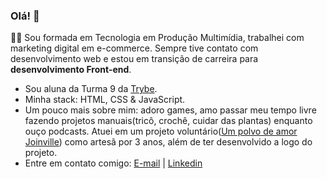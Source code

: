 ### Olá! 👋

👩‍💻  Sou formada em Tecnologia em Produção Multimídia, trabalhei com marketing digital em e-commerce. Sempre tive contato com desenvolvimento web e estou em transição de carreira para **desenvolvimento Front-end**.

- Sou aluna da Turma 9 da [Trybe](https://www.betrybe.com/).
- Minha stack: HTML, CSS & JavaScript.
- Um pouco mais sobre mim: adoro games, amo passar meu tempo livre fazendo projetos manuais(tricô, crochê, cuidar das plantas) enquanto ouço podcasts. Atuei em um projeto voluntário([Um polvo de amor Joinville](https://www.facebook.com/projetoumpolvodeamor)) como artesã por 3 anos, além de ter desenvolvido a logo do projeto.
- Entre em contato comigo: [E-mail](mailto:caarine.m@gmail.com) | [Linkedin](https://www.linkedin.com/in/carine-meyer-becker-a14a4b57/)

